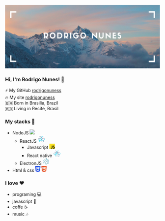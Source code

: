 
![alt text](https://github.com/rodrigonuness/rodrigonuness/blob/master/image.png)

### Hi, I'm Rodrigo Nunes!  💜

⚡ My GitHub [rodrigonuness](https://github.com/rodrigonuness) <br>
🔥 My site [rodrigonuness](https://rodrigonuness.github.io/index.html) <br>
🇧🇷 Born in Brasilia, Brazil <br>
🇧🇷 Living in Recife, Brasil

### My stacks 💙
  - NodeJS <img src="https://nodejs.org/static/images/favicons/favicon.ico" width="18vw">
      - ReactJS <img src="https://github.com/rodrigonuness/language_pictures/blob/master/ReactJS.png" width="24vw">
          - Javascript <img src="https://github.com/rodrigonuness/language_pictures/blob/master/Javascript.png" width="18vw">
          - React native <img src="https://github.com/rodrigonuness/language_pictures/blob/master/ReactJS.png" width="24vw">
      - ElectronJS <img src="https://github.com/rodrigonuness/language_pictures/blob/master/ElectronJS.png" width="22vw">
  - Html & css <img src="https://github.com/rodrigonuness/language_pictures/blob/master/html&css.png" width="37vw">

### I love ❤️
- programing 💻
- javascript 💛
- coffe ☕
- music 🎶


